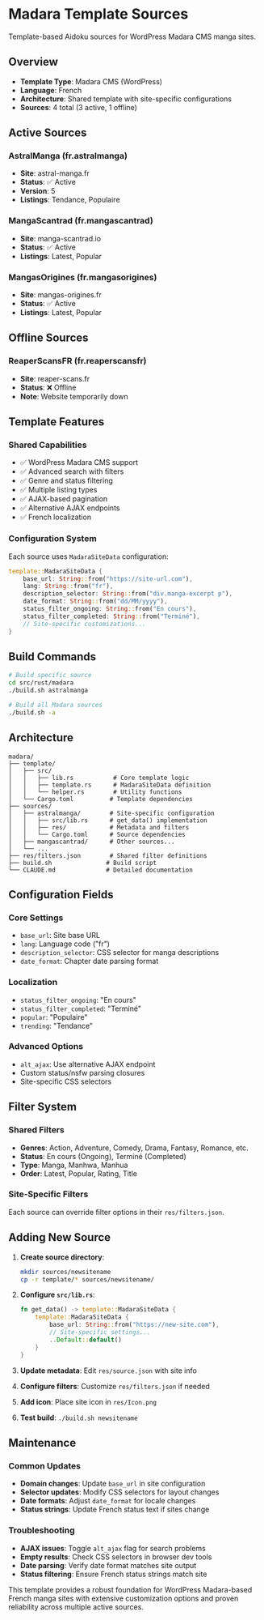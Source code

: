 # Madara Template Sources

Template-based Aidoku sources for WordPress Madara CMS manga sites.

## Overview

- **Template Type**: Madara CMS (WordPress)
- **Language**: French
- **Architecture**: Shared template with site-specific configurations
- **Sources**: 4 total (3 active, 1 offline)

## Active Sources

### AstralManga (fr.astralmanga)
- **Site**: astral-manga.fr
- **Status**: ✅ Active
- **Version**: 5
- **Listings**: Tendance, Populaire

### MangaScantrad (fr.mangascantrad) 
- **Site**: manga-scantrad.io
- **Status**: ✅ Active
- **Listings**: Latest, Popular

### MangasOrigines (fr.mangasorigines)
- **Site**: mangas-origines.fr  
- **Status**: ✅ Active
- **Listings**: Latest, Popular

## Offline Sources

### ReaperScansFR (fr.reaperscansfr)
- **Site**: reaper-scans.fr
- **Status**: ❌ Offline
- **Note**: Website temporarily down

## Template Features

### Shared Capabilities
- ✅ WordPress Madara CMS support
- ✅ Advanced search with filters
- ✅ Genre and status filtering
- ✅ Multiple listing types
- ✅ AJAX-based pagination
- ✅ Alternative AJAX endpoints
- ✅ French localization

### Configuration System
Each source uses `MadaraSiteData` configuration:

```rust
template::MadaraSiteData {
    base_url: String::from("https://site-url.com"),
    lang: String::from("fr"),
    description_selector: String::from("div.manga-excerpt p"),
    date_format: String::from("dd/MM/yyyy"),
    status_filter_ongoing: String::from("En cours"),
    status_filter_completed: String::from("Terminé"),
    // Site-specific customizations...
}
```

## Build Commands

```bash
# Build specific source
cd src/rust/madara
./build.sh astralmanga

# Build all Madara sources
./build.sh -a
```

## Architecture

```
madara/
├── template/
│   ├── src/
│   │   ├── lib.rs           # Core template logic
│   │   ├── template.rs      # MadaraSiteData definition
│   │   └── helper.rs        # Utility functions
│   └── Cargo.toml          # Template dependencies
├── sources/
│   ├── astralmanga/        # Site-specific configuration
│   │   ├── src/lib.rs      # get_data() implementation
│   │   ├── res/            # Metadata and filters
│   │   └── Cargo.toml      # Source dependencies
│   ├── mangascantrad/      # Other sources...
│   └── ...
├── res/filters.json        # Shared filter definitions
├── build.sh               # Build script
└── CLAUDE.md              # Detailed documentation
```

## Configuration Fields

### Core Settings
- `base_url`: Site base URL
- `lang`: Language code ("fr")
- `description_selector`: CSS selector for manga descriptions
- `date_format`: Chapter date parsing format

### Localization
- `status_filter_ongoing`: "En cours"
- `status_filter_completed`: "Terminé"
- `popular`: "Populaire"
- `trending`: "Tendance"

### Advanced Options
- `alt_ajax`: Use alternative AJAX endpoint
- Custom status/nsfw parsing closures
- Site-specific CSS selectors

## Filter System

### Shared Filters
- **Genres**: Action, Adventure, Comedy, Drama, Fantasy, Romance, etc.
- **Status**: En cours (Ongoing), Terminé (Completed)
- **Type**: Manga, Manhwa, Manhua
- **Order**: Latest, Popular, Rating, Title

### Site-Specific Filters
Each source can override filter options in their `res/filters.json`.

## Adding New Source

1. **Create source directory**:
   ```bash
   mkdir sources/newsitename
   cp -r template/* sources/newsitename/
   ```

2. **Configure `src/lib.rs`**:
   ```rust
   fn get_data() -> template::MadaraSiteData {
       template::MadaraSiteData {
           base_url: String::from("https://new-site.com"),
           // Site-specific settings...
           ..Default::default()
       }
   }
   ```

3. **Update metadata**: Edit `res/source.json` with site info
4. **Configure filters**: Customize `res/filters.json` if needed
5. **Add icon**: Place site icon in `res/Icon.png`
6. **Test build**: `./build.sh newsitename`

## Maintenance

### Common Updates
- **Domain changes**: Update `base_url` in site configuration
- **Selector updates**: Modify CSS selectors for layout changes
- **Date formats**: Adjust `date_format` for locale changes
- **Status strings**: Update French status text if sites change

### Troubleshooting
- **AJAX issues**: Toggle `alt_ajax` flag for search problems
- **Empty results**: Check CSS selectors in browser dev tools
- **Date parsing**: Verify date format matches site output
- **Status filtering**: Ensure French status strings match site

This template provides a robust foundation for WordPress Madara-based French manga sites with extensive customization options and proven reliability across multiple active sources.